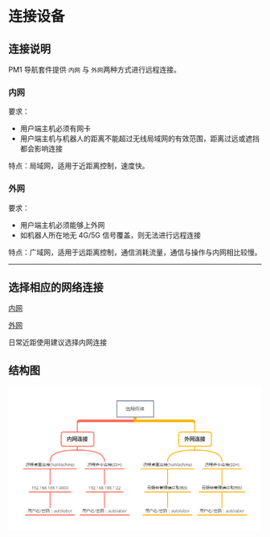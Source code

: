 # 连接设备


## 连接说明

PM1 导航套件提供 `内网` 与 `外网`两种方式进行远程连接。

### 内网

要求：

* 用户端主机必须有网卡
* 用户端主机与机器人的距离不能超过无线局域网的有效范围，距离过远或遮挡都会影响连接

特点：局域网，适用于近距离控制，速度快。

### 外网

要求：

* 用户端主机必须能够上外网
* 如机器人所在地无 4G/5G 信号覆盖，则无法进行远程连接

特点：广域网，适用于远距离控制，通信消耗流量，通信与操作与内网相比较慢。

***

## 选择相应的网络连接

<p><a href="/usedoc/pmNavigationkit/user_guide/network/inner-connect">内网</a></p>
<p><a href="/usedoc/pmNavigationkit/user_guide/network/outer-connect">外网</a></p>

日常近距使用建议选择内网连接

## 结构图

![](imgs/connect.png)













